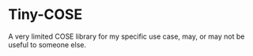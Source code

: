 # Tiny-COSE

A very limited COSE library for my specific use case, may, or may not be useful
to someone else.
